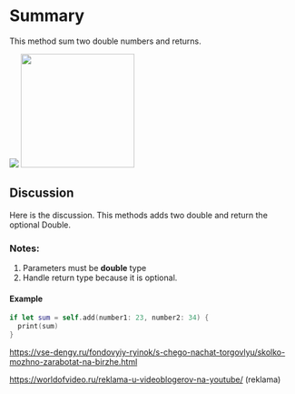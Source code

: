 # Summary #

This method sum two double numbers and returns.

![](https://octodex.github.com/images/yaktocat.png|width=100)
<img src="https://camo.githubusercontent.com/331400aee821efda2e36ee9b3bc8bce93b975109/68747470733a2f2f6779617a6f2e636f6d2f65623563353734316236613961313663363932313730613431613439633835382e706e67" alt="" data-canonical-src="https://gyazo.com/eb5c5741b6a9a16c692170a41a49c858.png" width="200"/>

## Discussion ##
Here is the discussion. This methods adds two double and return the optional Double.

### Notes: ###
1. Parameters must be **double** type
2. Handle return type because it is optional.

#### Example ####
```swift
if let sum = self.add(number1: 23, number2: 34) {
  print(sum)
}
```

https://vse-dengy.ru/fondovyiy-ryinok/s-chego-nachat-torgovlyu/skolko-mozhno-zarabotat-na-birzhe.html

https://worldofvideo.ru/reklama-u-videoblogerov-na-youtube/ (reklama)
